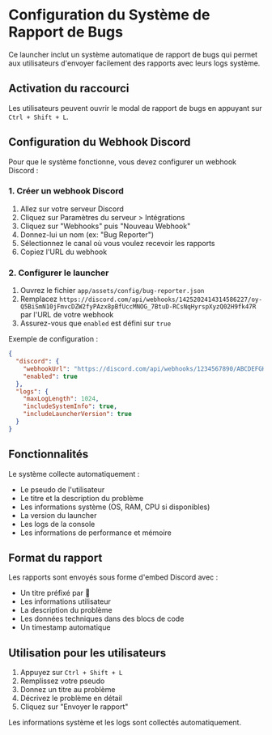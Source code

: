 # Configuration du Système de Rapport de Bugs

Ce launcher inclut un système automatique de rapport de bugs qui permet aux utilisateurs d'envoyer facilement des rapports avec leurs logs système.

## Activation du raccourci

Les utilisateurs peuvent ouvrir le modal de rapport de bugs en appuyant sur `Ctrl + Shift + L`.

## Configuration du Webhook Discord

Pour que le système fonctionne, vous devez configurer un webhook Discord :

### 1. Créer un webhook Discord

1. Allez sur votre serveur Discord
2. Cliquez sur Paramètres du serveur > Intégrations
3. Cliquez sur "Webhooks" puis "Nouveau Webhook"
4. Donnez-lui un nom (ex: "Bug Reporter")
5. Sélectionnez le canal où vous voulez recevoir les rapports
6. Copiez l'URL du webhook

### 2. Configurer le launcher

1. Ouvrez le fichier `app/assets/config/bug-reporter.json`
2. Remplacez `https://discord.com/api/webhooks/1425202414314586227/oy-Q5BiSmN10jFmvcDZW2fyPAzx8pBfUccMNOG_7BtuD-RCsNqHyrspXyzQ02H9fk47R` par l'URL de votre webhook
3. Assurez-vous que `enabled` est défini sur `true`

Exemple de configuration :
```json
{
  "discord": {
    "webhookUrl": "https://discord.com/api/webhooks/1234567890/ABCDEFGHIJKLMNOPQRSTUVWXYZ",
    "enabled": true
  },
  "logs": {
    "maxLogLength": 1024,
    "includeSystemInfo": true,
    "includeLauncherVersion": true
  }
}
```

## Fonctionnalités

Le système collecte automatiquement :
- Le pseudo de l'utilisateur
- Le titre et la description du problème
- Les informations système (OS, RAM, CPU si disponibles)
- La version du launcher
- Les logs de la console
- Les informations de performance et mémoire

## Format du rapport

Les rapports sont envoyés sous forme d'embed Discord avec :
- Un titre préfixé par 🐛
- Les informations utilisateur
- La description du problème
- Les données techniques dans des blocs de code
- Un timestamp automatique

## Utilisation pour les utilisateurs

1. Appuyez sur `Ctrl + Shift + L`
2. Remplissez votre pseudo
3. Donnez un titre au problème
4. Décrivez le problème en détail
5. Cliquez sur "Envoyer le rapport"

Les informations système et les logs sont collectés automatiquement.